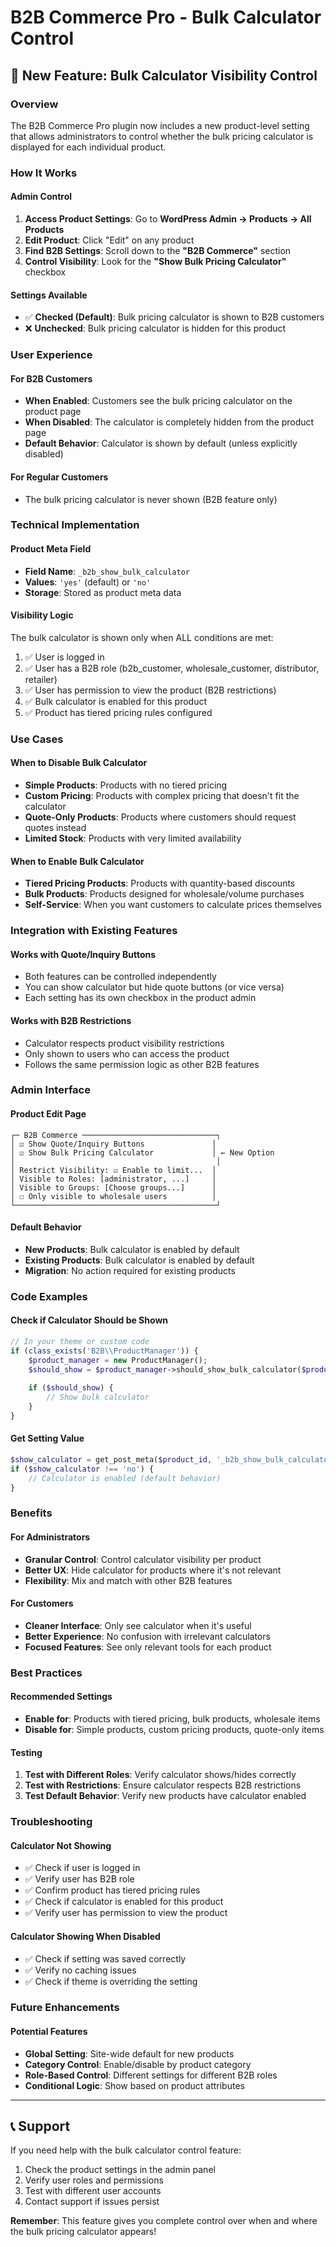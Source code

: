 # B2B Commerce Pro - Bulk Calculator Control

## 🎯 **New Feature: Bulk Calculator Visibility Control**

### **Overview**
The B2B Commerce Pro plugin now includes a new product-level setting that allows administrators to control whether the bulk pricing calculator is displayed for each individual product.

### **How It Works**

#### **Admin Control**
1. **Access Product Settings**: Go to **WordPress Admin → Products → All Products**
2. **Edit Product**: Click "Edit" on any product
3. **Find B2B Settings**: Scroll down to the **"B2B Commerce"** section
4. **Control Visibility**: Look for the **"Show Bulk Pricing Calculator"** checkbox

#### **Settings Available**
- ✅ **Checked (Default)**: Bulk pricing calculator is shown to B2B customers
- ❌ **Unchecked**: Bulk pricing calculator is hidden for this product

### **User Experience**

#### **For B2B Customers**
- **When Enabled**: Customers see the bulk pricing calculator on the product page
- **When Disabled**: The calculator is completely hidden from the product page
- **Default Behavior**: Calculator is shown by default (unless explicitly disabled)

#### **For Regular Customers**
- The bulk pricing calculator is never shown (B2B feature only)

### **Technical Implementation**

#### **Product Meta Field**
- **Field Name**: `_b2b_show_bulk_calculator`
- **Values**: `'yes'` (default) or `'no'`
- **Storage**: Stored as product meta data

#### **Visibility Logic**
The bulk calculator is shown only when ALL conditions are met:
1. ✅ User is logged in
2. ✅ User has a B2B role (b2b_customer, wholesale_customer, distributor, retailer)
3. ✅ User has permission to view the product (B2B restrictions)
4. ✅ Bulk calculator is enabled for this product
5. ✅ Product has tiered pricing rules configured

### **Use Cases**

#### **When to Disable Bulk Calculator**
- **Simple Products**: Products with no tiered pricing
- **Custom Pricing**: Products with complex pricing that doesn't fit the calculator
- **Quote-Only Products**: Products where customers should request quotes instead
- **Limited Stock**: Products with very limited availability

#### **When to Enable Bulk Calculator**
- **Tiered Pricing Products**: Products with quantity-based discounts
- **Bulk Products**: Products designed for wholesale/volume purchases
- **Self-Service**: When you want customers to calculate prices themselves

### **Integration with Existing Features**

#### **Works with Quote/Inquiry Buttons**
- Both features can be controlled independently
- You can show calculator but hide quote buttons (or vice versa)
- Each setting has its own checkbox in the product admin

#### **Works with B2B Restrictions**
- Calculator respects product visibility restrictions
- Only shown to users who can access the product
- Follows the same permission logic as other B2B features

### **Admin Interface**

#### **Product Edit Page**
```
┌─ B2B Commerce ──────────────────────────────┐
│ ☑ Show Quote/Inquiry Buttons               │
│ ☑ Show Bulk Pricing Calculator             │ ← New Option
│                                             │
│ Restrict Visibility: ☑ Enable to limit...  │
│ Visible to Roles: [administrator, ...]     │
│ Visible to Groups: [Choose groups...]      │
│ ☐ Only visible to wholesale users          │
└─────────────────────────────────────────────┘
```

#### **Default Behavior**
- **New Products**: Bulk calculator is enabled by default
- **Existing Products**: Bulk calculator is enabled by default
- **Migration**: No action required for existing products

### **Code Examples**

#### **Check if Calculator Should be Shown**
```php
// In your theme or custom code
if (class_exists('B2B\\ProductManager')) {
    $product_manager = new ProductManager();
    $should_show = $product_manager->should_show_bulk_calculator($product_id);
    
    if ($should_show) {
        // Show bulk calculator
    }
}
```

#### **Get Setting Value**
```php
$show_calculator = get_post_meta($product_id, '_b2b_show_bulk_calculator', true);
if ($show_calculator !== 'no') {
    // Calculator is enabled (default behavior)
}
```

### **Benefits**

#### **For Administrators**
- **Granular Control**: Control calculator visibility per product
- **Better UX**: Hide calculator for products where it's not relevant
- **Flexibility**: Mix and match with other B2B features

#### **For Customers**
- **Cleaner Interface**: Only see calculator when it's useful
- **Better Experience**: No confusion with irrelevant calculators
- **Focused Features**: See only relevant tools for each product

### **Best Practices**

#### **Recommended Settings**
- **Enable for**: Products with tiered pricing, bulk products, wholesale items
- **Disable for**: Simple products, custom pricing products, quote-only items

#### **Testing**
1. **Test with Different Roles**: Verify calculator shows/hides correctly
2. **Test with Restrictions**: Ensure calculator respects B2B restrictions
3. **Test Default Behavior**: Verify new products have calculator enabled

### **Troubleshooting**

#### **Calculator Not Showing**
- ✅ Check if user is logged in
- ✅ Verify user has B2B role
- ✅ Confirm product has tiered pricing rules
- ✅ Check if calculator is enabled for this product
- ✅ Verify user has permission to view the product

#### **Calculator Showing When Disabled**
- ✅ Check if setting was saved correctly
- ✅ Verify no caching issues
- ✅ Check if theme is overriding the setting

### **Future Enhancements**

#### **Potential Features**
- **Global Setting**: Site-wide default for new products
- **Category Control**: Enable/disable by product category
- **Role-Based Control**: Different settings for different B2B roles
- **Conditional Logic**: Show based on product attributes

---

## 📞 **Support**

If you need help with the bulk calculator control feature:
1. Check the product settings in the admin panel
2. Verify user roles and permissions
3. Test with different user accounts
4. Contact support if issues persist

**Remember**: This feature gives you complete control over when and where the bulk pricing calculator appears!
